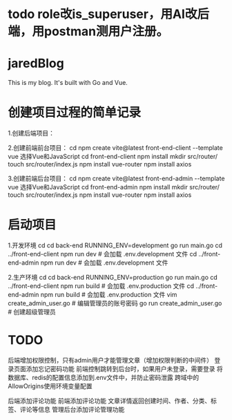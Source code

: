# todo role改is_superuser，用AI改后端，用postman测用户注册。



# jaredBlog
This is my blog. It's built with Go and Vue.


# 创建项目过程的简单记录
1.创建后端项目：

2.创建前端前台项目：
cd <my-project-folder>
npm create vite@latest front-end-client --template vue
选择Vue和JavaScript
cd front-end-client
npm install
mkdir src/router/
touch src/router/index.js
npm install vue-router
npm install axios

3.创建前端后台项目：
cd <my-project-folder>
npm create vite@latest front-end-admin --template vue
选择Vue和JavaScript
cd front-end-admin
npm install
mkdir src/router/
touch src/router/index.js
npm install vue-router
npm install axios


# 启动项目

1.开发环境
cd <my-project-folder>
cd back-end
RUNNING_ENV=development go run main.go
cd ../front-end-client
npm run dev  # 会加载 .env.development 文件
cd ../front-end-admin
npm run dev  # 会加载 .env.development 文件

2.生产环境
cd <my-project-folder>
cd back-end
RUNNING_ENV=production go run main.go
cd ../front-end-client
npm run build  # 会加载 .env.production 文件
cd ../front-end-admin
npm run build  # 会加载 .env.production 文件
vim create_admin_user.go  # 编辑管理员的账号密码
go run create_admin_user.go  # 创建超级管理员


# TODO
<!-- 前端添加文章发布功能
前端添加注册、登录功能
文章发布时，前后端校验是否已登录
前端增加管理页面，给用户删除、编辑文章
前端增加后台管理系统，用于管理员管理文章、评论等内容 -->

后端增加权限控制，只有admin用户才能管理文章（增加权限判断的中间件）
登录页面添加忘记密码功能
前端控制跳转到后台时，如果用户未登录，需要登录
将数据库、redis的配置信息添加到.env文件中，并防止密码泄露
跨域中的AllowOrigins使用环境变量配置

后端添加评论功能
前端添加评论功能
文章详情返回创建时间、作者、分类、标签、评论等信息
管理后台添加评论管理功能